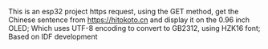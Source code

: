 This is an esp32 project https request, using the GET method, get the Chinese sentence from https://hitokoto.cn and display it on the 0.96 inch OLED;
Which uses UTF-8 encoding to convert to GB2312, using HZK16 font;
Based on IDF development

